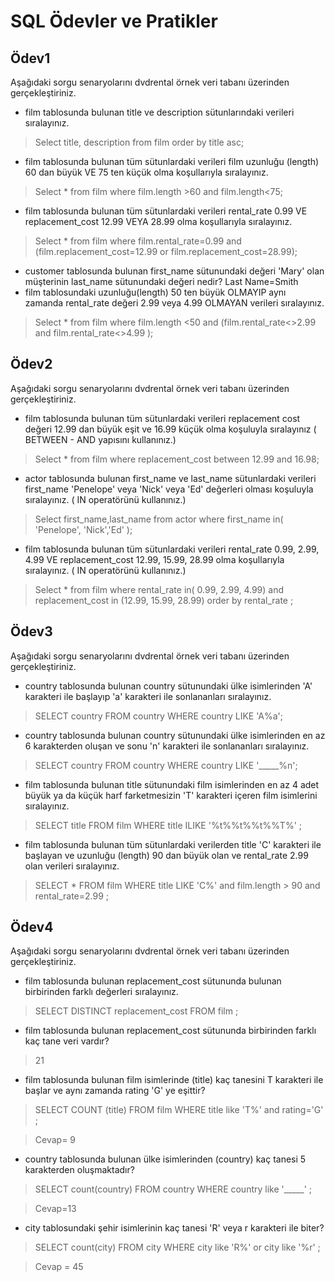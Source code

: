 # SQL Ödevler ve Pratikler
## Ödev1
Aşağıdaki sorgu senaryolarını dvdrental örnek veri tabanı üzerinden gerçekleştiriniz.
- film tablosunda bulunan title ve description sütunlarındaki verileri sıralayınız.
> Select title,
> description
> from film
> order by title asc;
- film tablosunda bulunan tüm sütunlardaki verileri film uzunluğu (length) 60 dan büyük VE 75 ten küçük olma koşullarıyla sıralayınız.
> Select *
> from film
> where film.length >60 and film.length<75;
- film tablosunda bulunan tüm sütunlardaki verileri rental_rate 0.99 VE replacement_cost 12.99 VEYA 28.99 olma koşullarıyla sıralayınız.
> Select *
> from film
> where film.rental_rate=0.99 and (film.replacement_cost=12.99 or film.replacement_cost=28.99);
- customer tablosunda bulunan first_name sütunundaki değeri 'Mary' olan müşterinin last_name sütunundaki değeri nedir?
Last Name=Smith
- film tablosundaki uzunluğu(length) 50 ten büyük OLMAYIP aynı zamanda rental_rate değeri 2.99 veya 4.99 OLMAYAN verileri sıralayınız.
> Select * from film where film.length <50 and (film.rental_rate<>2.99 and film.rental_rate<>4.99 );
## Ödev2
Aşağıdaki sorgu senaryolarını dvdrental örnek veri tabanı üzerinden gerçekleştiriniz.
- film tablosunda bulunan tüm sütunlardaki verileri replacement cost değeri 12.99 dan büyük eşit ve 16.99 küçük olma koşuluyla sıralayınız ( BETWEEN - AND yapısını kullanınız.)
> Select * from film where replacement_cost between 12.99 and 16.98;
- actor tablosunda bulunan first_name ve last_name sütunlardaki verileri first_name 'Penelope' veya 'Nick' veya 'Ed' değerleri olması koşuluyla sıralayınız. ( IN operatörünü kullanınız.)
> Select first_name,last_name from actor where first_name in( 'Penelope', 'Nick','Ed' );
- film tablosunda bulunan tüm sütunlardaki verileri rental_rate 0.99, 2.99, 4.99 VE replacement_cost 12.99, 15.99, 28.99 olma koşullarıyla sıralayınız. ( IN operatörünü kullanınız.)
> Select * from film where rental_rate in( 0.99, 2.99, 4.99) and replacement_cost in (12.99, 15.99, 28.99) order by rental_rate ;
## Ödev3
Aşağıdaki sorgu senaryolarını dvdrental örnek veri tabanı üzerinden gerçekleştiriniz.
- country tablosunda bulunan country sütunundaki ülke isimlerinden 'A' karakteri ile başlayıp 'a' karakteri ile sonlananları sıralayınız.
> SELECT country
FROM country
WHERE 
country LIKE 'A%a';
- country tablosunda bulunan country sütunundaki ülke isimlerinden en az 6 karakterden oluşan ve sonu 'n' karakteri ile sonlananları sıralayınız.
> SELECT country
FROM country
WHERE 
country LIKE '_____%n';
- film tablosunda bulunan title sütunundaki film isimlerinden en az 4 adet büyük ya da küçük harf farketmesizin 'T' karakteri içeren film isimlerini sıralayınız.
> SELECT title
FROM film
WHERE 
title ILIKE '%t%%t%%t%%T%' ;
- film tablosunda bulunan tüm sütunlardaki verilerden title 'C' karakteri ile başlayan ve uzunluğu (length) 90 dan büyük olan ve rental_rate 2.99 olan verileri sıralayınız.
> SELECT *
FROM film
WHERE 
title LIKE 'C%' and film.length > 90 and rental_rate=2.99 ;
## Ödev4
Aşağıdaki sorgu senaryolarını dvdrental örnek veri tabanı üzerinden gerçekleştiriniz.
- film tablosunda bulunan replacement_cost sütununda bulunan birbirinden farklı değerleri sıralayınız.
>SELECT DISTINCT replacement_cost 
FROM film
;
- film tablosunda bulunan replacement_cost sütununda birbirinden farklı kaç tane veri vardır?
>21
- film tablosunda bulunan film isimlerinde (title) kaç tanesini T karakteri ile başlar ve aynı zamanda rating 'G' ye eşittir?
> SELECT COUNT (title)
FROM film
WHERE title like 'T%' and rating='G'
;

>Cevap= 9
- country tablosunda bulunan ülke isimlerinden (country) kaç tanesi 5 karakterden oluşmaktadır?
>SELECT count(country)
FROM country
WHERE country like '_____'
;

>Cevap=13
- city tablosundaki şehir isimlerinin kaç tanesi 'R' veya r karakteri ile biter?
> SELECT count(city)
FROM city
WHERE city like 'R%' or city like  '%r'
;

> Cevap = 45
